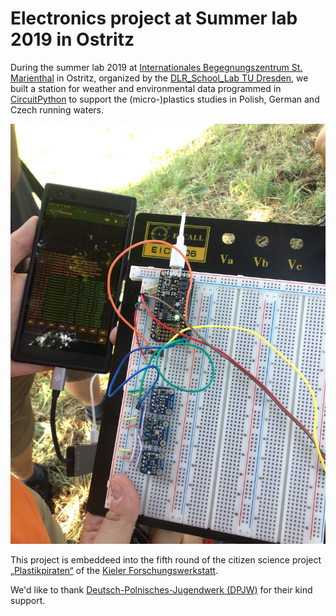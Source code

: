 # Electronics project at Summer lab 2019 in Ostritz
During the summer lab 2019 at [Internationales Begegnungszentrum St. Marienthal](https://ibz-marienthal.de/) in Ostritz, organized by the [DLR_School_Lab TU Dresden](https://www.dlr.de/schoollab/tu-dresden), we built a station for weather and environmental data programmed in [CircuitPython](https://circuitpython.org/) to support the (micro-)plastics studies in Polish, German and Czech running waters.

[![Photo of the weather station in the field.](assets/images/2019-08-14_weather_station_IMG_6099.jpg)](assets/images/2019-08-14_weather_station_IMG_6099.jpg)

This project is embeddeed into the fifth round of the citizen science project [„Plastikpiraten“](https://www.forschungs-werkstatt.de/aktuelles/plastikpiraten-waren-unterwegs/) of the [Kieler Forschungswerkstatt](https://www.forschungs-werkstatt.de/).

We'd like to thank [Deutsch-Polnisches-Jugendwerk (DPJW)](https://www.dpjw.org/) for their kind support.